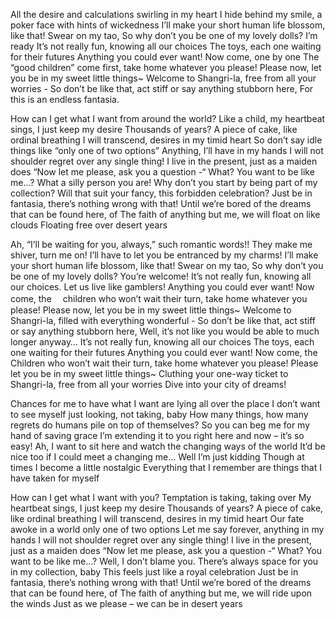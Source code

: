 All the desire and calculations swirling in my heart
I hide behind my smile, a poker face with hints of wickedness
I’ll make your short human life blossom, like that! Swear on my tao,
So why don’t you be one of my lovely dolls? I’m ready
It’s not really fun, knowing all our choices
The toys, each one waiting for their futures
Anything you could ever want! Now come, one by one
The “good children” come first, take home whatever you please!
Please now, let you be in my sweet little things~
Welcome to Shangri-la, free from all your worries -
So don’t be like that, act stiff or say anything stubborn here,
For this is an endless fantasia.

How can I get what I want from around the world?
Like a child, my heartbeat sings, I just keep my desire
Thousands of years? A piece of cake, like ordinal breathing
I will transcend, desires in my timid heart
So don’t say idle things like “only one of two options”
Anything, I’ll have in my hands
I will not shoulder regret over any single thing!
I live in the present, just as a maiden does
“Now let me please, ask you a question -“
What? You want to be like me…? What a silly person you are!
Why don’t you start by being part of my collection?
Will that suit your fancy, this forbidden celebration?
Just be in fantasia, there’s nothing wrong with that!
Until we’re bored of the dreams that can be found here, of
The faith of anything but me, we will float on like clouds
Floating free over desert years

Ah, “I’ll be waiting for you, always,” such romantic words!!
They make me shiver, turn me on! I’ll have to let you be entranced by my charms!
I’ll make your short human life blossom, like that! Swear on my tao,
So why don’t you be one of my lovely dolls? You’re welcome!
It’s not really fun, knowing all our choices.
Let us live like gamblers!
Anything you could ever want! Now come, the
　children who won’t wait their turn, take home whatever you please!
Please now, let you be in my sweet little things~
Welcome to Shangri-la, filled with everything wonderful -
So don’t be like that, act stiff or say anything stubborn here,
Well, it’s not like you would be able to much longer anyway…
It’s not really fun, knowing all our choices
The toys, each one waiting for their futures
Anything you could ever want! Now come, the
Children who won’t wait their turn, take home whatever you please!
Please let you be in my sweet little things~
Cluthing your one-way ticket to Shangri-la, free from all your worries
Dive into your city of dreams!

Chances for me to have what I want are lying all over the place
I don’t want to see myself just looking, not taking, baby
How many things, how many regrets do humans pile on top of themselves?
So you can beg me for my hand of saving grace
I’m extending it to you right here and now – it’s so easy!
Ah, I want to sit here and watch the changing ways of the world
It’d be nice too if I could meet a changing me… Well I’m just kidding
Though at times I become a little nostalgic
Everything that I remember are things that I have taken for myself

How can I get what I want with you?
Temptation is taking, taking over
My heartbeat sings, I just keep my desire
Thousands of years? A piece of cake, like ordinal breathing
I will transcend, desires in my timid heart
Our fate awoke in a world only one of two options
Let me say forever, anything in my hands
I will not shoulder regret over any single thing!
I live in the present, just as a maiden does
“Now let me please, ask you a question -“
What? You want to be like me…? Well, I don’t blame you.
There’s always space for you in my collection, baby
This feels just like a royal celebration
Just be in fantasia, there’s nothing wrong with that!
Until we’re bored of the dreams that can be found here, of
The faith of anything but me, we will ride upon the winds
Just as we please – we can be in desert years
